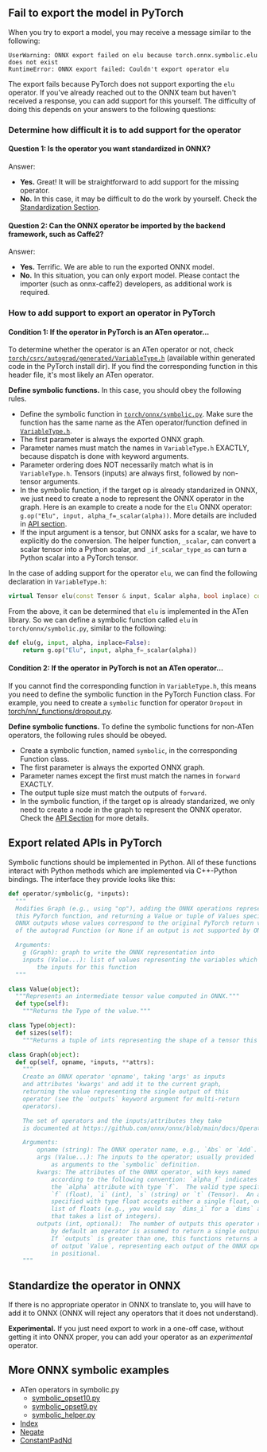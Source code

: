 <!--- SPDX-License-Identifier: Apache-2.0 -->

## Fail to export the model in PyTorch
When you try to export a model, you may receive a message similar to the following:
```
UserWarning: ONNX export failed on elu because torch.onnx.symbolic.elu does not exist
RuntimeError: ONNX export failed: Couldn't export operator elu
```
The export fails because PyTorch does not support exporting the `elu` operator. If you've already reached out to the ONNX team but haven't received a response, you can add support for this yourself. The difficulty of doing this depends on your answers to the following questions:

### Determine how difficult it is to add support for the operator
#### Question 1: Is the operator you want standardized in ONNX?
Answer:
- **Yes.** Great! It will be straightforward to add support for the missing operator.
- **No.** In this case, it may be difficult to do the work by yourself.
Check the [Standardization Section](#standardize_op).

#### Question 2: Can the ONNX operator be imported by the backend framework, such as Caffe2?
Answer:
- **Yes.** Terrific. We are able to run the exported ONNX model.
- **No.** In this situation, you can only export model. Please contact the
importer (such as onnx-caffe2) developers, as additional work is required.

### How to add support to export an operator in PyTorch
#### Condition 1: If the operator in PyTorch is an ATen operator...
To determine whether the operator is an ATen operator or not, check
[`torch/csrc/autograd/generated/VariableType.h`](https://codebrowser.bddppq.com/pytorch/pytorch/torch/csrc/autograd/generated/VariableType.h.html) (available within generated code in the PyTorch install dir). If you find the corresponding function in this header file, it's most likely an ATen operator.

**Define symbolic functions.** In this case, you should obey the following rules.
- Define the symbolic function in [`torch/onnx/symbolic.py`](https://github.com/pytorch/pytorch/blob/master/torch/onnx/symbolic_helper.py). Make sure the
function has the same name as the ATen operator/function defined in
[`VariableType.h`](https://codebrowser.bddppq.com/pytorch/pytorch/torch/csrc/autograd/generated/VariableType.h.html).
- The first parameter is always the exported ONNX graph.
- Parameter names must match the names in `VariableType.h` EXACTLY, because
dispatch is done with keyword arguments.
- Parameter ordering does NOT necessarily match what is in `VariableType.h`.
Tensors (inputs) are always first, followed by non-tensor arguments.
- In the symbolic function, if the target op is already standarized in ONNX,
we just need to create a node to represent the ONNX operator in the graph.
Here is an example to create a node for the `Elu` ONNX operator:
`g.op("Elu", input, alpha_f=_scalar(alpha))`. More details are included in
[API section](#api).
- If the input argument is a tensor, but ONNX asks for a scalar, we have to
explicitly do the conversion. The helper function, `_scalar`, can convert a
scalar tensor into a Python scalar, and `_if_scalar_type_as` can turn a
Python scalar into a PyTorch tensor.

In the case of adding support for the operator `elu`, we can find the following declaration in `VariableType.h`:
```cpp
virtual Tensor elu(const Tensor & input, Scalar alpha, bool inplace) const override;
```
From the above, it can be determined that `elu` is implemented in the ATen library. So we can define a symbolic
function called `elu` in `torch/onnx/symbolic.py`, similar to the following:
```python
def elu(g, input, alpha, inplace=False):
    return g.op("Elu", input, alpha_f=_scalar(alpha))
```

#### Condition 2: If the operator in PyTorch is not an ATen operator...
If you cannot find the corresponding function in `VariableType.h`,
this means you need to define the symbolic function in the PyTorch
Function class. For example, you need to create a `symbolic` function
for operator `Dropout` in [torch/nn/_functions/dropout.py](https://github.com/pytorch/pytorch/blob/99037d627da68cdf53d3d0315deceddfadf03bba/torch/nn/_functions/dropout.py#L14).

**Define symbolic functions.** To define the symbolic functions for
non-ATen operators, the following rules should be obeyed.
- Create a symbolic function, named `symbolic`, in the corresponding Function
class.
- The first parameter is always the exported ONNX graph.
- Parameter names except the first must match the names in `forward` EXACTLY.
- The output tuple size must match the outputs of `forward`.
- In the symbolic function, if the target op is already standarized,
we only need to create a node in the graph to represent the ONNX operator.
Check the [API Section](#api) for more details.


## <a name="api"></a> Export related APIs in PyTorch
Symbolic functions should be implemented in Python. All of these functions interact with Python methods which are implemented via C++-Python bindings. The interface they provide looks like this:

```python
def operator/symbolic(g, *inputs):
  """
  Modifies Graph (e.g., using "op"), adding the ONNX operations representing
  this PyTorch function, and returning a Value or tuple of Values specifying the
  ONNX outputs whose values correspond to the original PyTorch return values
  of the autograd Function (or None if an output is not supported by ONNX).

  Arguments:
    g (Graph): graph to write the ONNX representation into
    inputs (Value...): list of values representing the variables which contain
        the inputs for this function
  """

class Value(object):
  """Represents an intermediate tensor value computed in ONNX."""
  def type(self):
    """Returns the Type of the value."""

class Type(object):
  def sizes(self):
    """Returns a tuple of ints representing the shape of a tensor this describes."""

class Graph(object):
  def op(self, opname, *inputs, **attrs):
    """
    Create an ONNX operator 'opname', taking 'args' as inputs
    and attributes 'kwargs' and add it to the current graph,
    returning the value representing the single output of this
    operator (see the `outputs` keyword argument for multi-return
    operators).

    The set of operators and the inputs/attributes they take
    is documented at https://github.com/onnx/onnx/blob/main/docs/Operators.md

    Arguments:
        opname (string): The ONNX operator name, e.g., `Abs` or `Add`.
        args (Value...): The inputs to the operator; usually provided
            as arguments to the `symbolic` definition.
        kwargs: The attributes of the ONNX operator, with keys named
            according to the following convention: `alpha_f` indicates
            the `alpha` attribute with type `f`.  The valid type specifiers are
            `f` (float), `i` (int), `s` (string) or `t` (Tensor).  An attribute
            specified with type float accepts either a single float, or a
            list of floats (e.g., you would say `dims_i` for a `dims` attribute
            that takes a list of integers).
        outputs (int, optional):  The number of outputs this operator returns;
            by default an operator is assumed to return a single output.
            If `outputs` is greater than one, this functions returns a tuple
            of output `Value`, representing each output of the ONNX operator
            in positional.
    """
```

## <a name="standardize_op"></a> Standardize the operator in ONNX
If there is no appropriate operator in ONNX to translate to, you will have to
add it to ONNX (ONNX will reject any operators that it does not understand).

**Experimental.** If you just need export to work in a one-off case, without
getting it into ONNX proper, you can add your operator as an *experimental*
operator.

## More ONNX symbolic examples
- ATen operators in symbolic.py
    - [symbolic_opset10.py](https://github.com/pytorch/pytorch/blob/master/torch/onnx/symbolic_opset10.py)
    - [symbolic_opset9.py](https://github.com/pytorch/pytorch/blob/master/torch/onnx/symbolic_opset9.py)
    - [symbolic_helper.py](https://github.com/pytorch/pytorch/blob/master/torch/onnx/symbolic_helper.py)
- [Index](https://github.com/pytorch/pytorch/blob/99037d627da68cdf53d3d0315deceddfadf03bba/torch/autograd/_functions/tensor.py#L24)
- [Negate](https://github.com/pytorch/pytorch/blob/99037d627da68cdf53d3d0315deceddfadf03bba/torch/autograd/_functions/basic_ops.py#L50)
- [ConstantPadNd](https://github.com/pytorch/pytorch/blob/99037d627da68cdf53d3d0315deceddfadf03bba/torch/nn/_functions/padding.py#L8)
